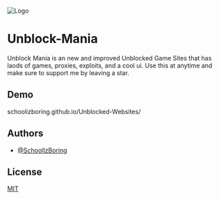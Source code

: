 
![Logo](https://raw.githubusercontent.com/SchoolIzBoring/Unblocked-Websites/main/logo.png)


# Unblock-Mania

Unblock Mania is an new and improved Unblocked Game Sites that has laods of games, proxies, exploits, and a cool ui. Use this at anytime and make sure to support me by leaving a star.



## Demo
schoolizboring.github.io/Unblocked-Websites/


## Authors

- [@SchoolIzBoring](https://github.com/SchoolIzBoring)


## License

[MIT](https://choosealicense.com/licenses/mit/)

